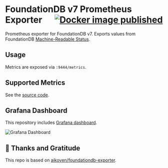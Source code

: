 # FoundationDB v7 Prometheus Exporter &nbsp;&nbsp;&nbsp;&nbsp; [![Docker image published](https://github.com/tommy-skaug/foundationdb-exporter/actions/workflows/build-and-publish.yaml/badge.svg)](https://github.com/tommy-skaug/foundationdb-exporter/actions/workflows/build-and-publish.yaml)

Prometheus exporter for FoundationDB v7. Exports values from FoundationDB
[Machine-Readable Status](https://apple.github.io/foundationdb/mr-status.html).

## Usage

Metrics are exposed via `:9444/metrics`.

## Supported Metrics

See the [source code](/exporter/src/metrics.ts).

## Grafana Dashboard

This repository includes [Grafana dashboard](/grafana-dashboard.json).

![Grafana Dashboard](/docs/grafana.png)

## 🤩 Thanks and Gratitude

This repo is based on [aikoven/foundationdb-exporter](https://github.com/aikoven/foundationdb-exporter).
